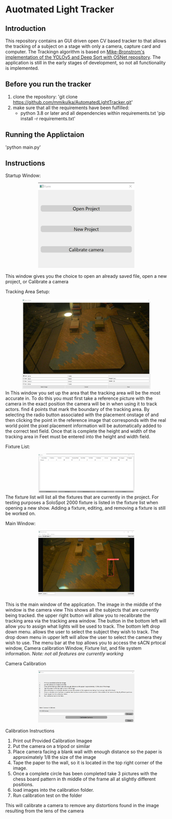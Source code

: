 # Auotmated Light Tracker


## Introduction
This repository contains an GUI driven open CV based tracker to that allows the tracking of a subject on a stage with only a camera, capture card and computer. The Trackingn algorithm is based on [Mike-Bronstrom's implementation of the YOLOv5 and Deep Sort with OSNet repository](https://github.com/mikel-brostrom/Yolov5_DeepSort_OSNet). The application is still in the early stages of development, so not all functionality is implemented.

## Before you run the tracker

1. clone the repository:
'git clone https://github.com/mmikulka/AutomatedLightTracker.git'
2. make sure that all the requirements have been fulfilled:
      - python 3.8 or later and all dependencies within requirements.txt
      'pip install -r requirements.txt'

## Running the Applictaion

'python main.py'

## Instructions

Startup Window:
<div align="center">
<img src="Screen Captures/Startup.png" width="300"/>
</div>

This window gives you the choice to open an already saved file, open a new project, or Calibrate a camera

Tracking Area Setup:
<div align="center">
<img src="Screen Captures/Space Setup.png" width="400"/>
</div>
In This window you set up the area that the tracking area will be the most accurate in. To do this
you must first take a reference picture with the camera in the exact position the camera will  be
in when using it to track actors. find 4 points that mark the boundary of the tracking area. By selecting the radio button
associated with the placement onstage of and then clicking the point in the reference image that
corresponds with the real world point the pixel placement information will be automatically added
to the correct text field. Once that is complete the height and width of the tracking area in Feet must
be entered into the height and width field.


Fixture List:
<div align="center">
<img src="Screen Captures/fixture list.png" width="300"/>
</div>
The fixture list will list all the fixtures that are currently in the project. For testing purposes a SoloSpot
2000 fixture is listed in the fixture list when opening a new show. Adding a fixture, editing, and removing a
fixture is still be worked on.

Main Window:
<div align="center">
<img src="Screen Captures/Main Window.png" width="300"/>
</div>

This is the main window of the application. The image in the middle of the window is the camera view
This shows all the subjects that are currently being tracked.
the upper right button will allow  you to recalibrate the tracking area via the tracking area window.
The button in the bottom left will allow you to assign what lights will be used to track. The bottom
left drop down menu. allows the user to select the subject they wish to track. The drop down menu in
upper left will allow the user to select the camera they wish to use. The menu bar at the top allows 
you to access the sACN prtocal window, Camera calibration Window, Fixture list, and file system information.
*Note: not all features are currently working*

Camera Calibration
<div align="center">
<img src="Screen Captures/camera Calibration.png" width="300"/>
</div>

<lb>Calibration Instructions</lb>

<ol>
<li> Print out Provided Calibration Imagee</li>
<li> Put the camera on a tripod or similar</li>
<li> Place camera facing a blank wall with enough distance so the paper is approximately 1/8 the size of the image</li>
<li> Tape the paper to the wall, so it is located in the top right corner of the image.</li>
<li> Once a complete circle has been completed take 3 pictures with the chess board pattern in th
middle of the frame all at slightly different positions.</li>
<li> load images into the calibration folder.</li>
<li> Run calibration test on the folder</li>
</ol>

This will calibrate a camera to remove any distortions  found in the image resulting from the lens of the camera
